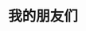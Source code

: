 ---
layout: links     # 必须
title: 我的朋友们   # 可选，这是友链页的标题
links:
  - group: 技术大佬
    icon: fas fa-user-tie
    items:
    - name: xaoxuu    # 博客名
      avatar: https://cdn.jsdelivr.net/gh/xaoxuu/assets@master/avatar/avatar.png  # 头像链接
      url: https://xaoxuu.com     # 博客链接
      backgroundColor: '#3E74C9' # 卡片背景颜色
      textColor: '#fff'  # 卡片文字颜色
      tags:     # 标签
      - IOS
  - group: 长得帅
    icon: fas fa-user-tie
    items:
    - name: adminerest's blog    # 博客名
      avatar: https://www.adminerest.com/images/head.png  # 头像链接
      url: https://www.adminerest.com/     # 博客链接
      backgroundColor: '#3E74C9' # 卡片背景颜色
      textColor: '#FFF'  # 卡片文字颜色
      tags:     # 标签
      - 业余无线电
      - python
    - name: 肝之炼金师    # 博客名
      avatar: https://lprintf.github.io/blog/img/avatar.jpg  # 头像链接
      url: https://lprintf.github.io/blog/about/     # 博客链接
      backgroundColor: '#3E74C9' # 卡片背景颜色
      textColor: '#fff'  # 卡片文字颜色
      tags:     # 标签
      - 臭美
      - 全栈
---